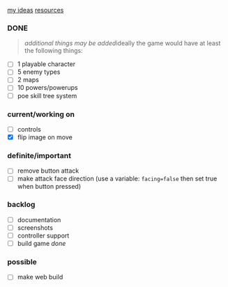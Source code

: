 [my ideas](./ideas.md)
[resources](./rsrc.md)

### DONE
> *additional things may be added*ideally the game would have at least the following things:  
- [ ] 1 playable character
- [ ] 5 enemy types
- [ ] 2 maps
- [ ] 10 powers/powerups
- [ ] poe skill tree system

### current/working on
- [ ] controls
- [x] flip image on move

### definite/important
- [ ] remove button attack  
- [ ] make attack face direction (use a variable: `facing=false` then set true when button pressed)

### backlog
- [ ] documentation
- [ ] screenshots
- [ ] controller support
- [ ] build game *done*

### possible
- [ ] make web build